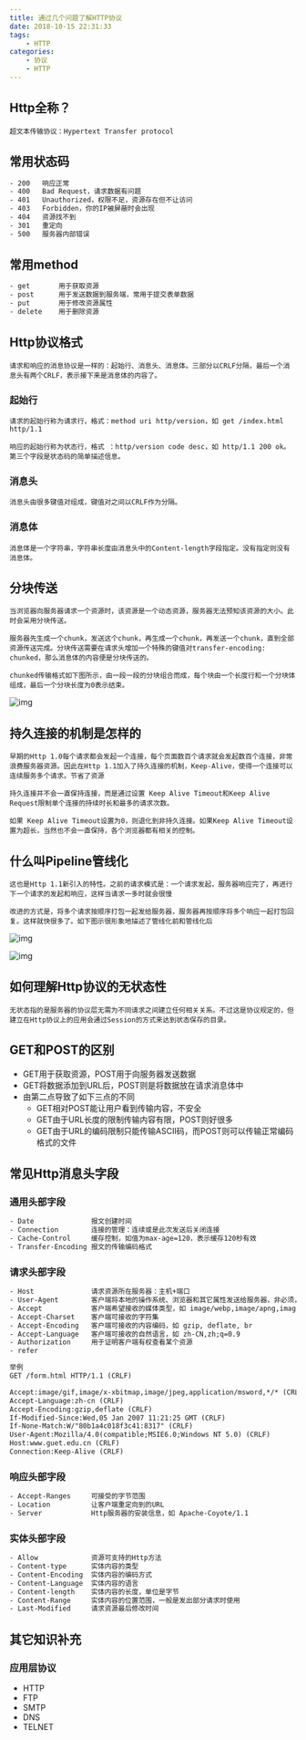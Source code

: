 ```yaml
---
title: 通过几个问题了解HTTP协议
date: 2018-10-15 22:31:33
tags: 
    - HTTP
categories: 
	- 协议
	- HTTP
---
```


## Http全称？

	超文本传输协议：Hypertext Transfer protocol

## 常用状态码

```html
- 200	响应正常
- 400	Bad Request，请求数据有问题
- 401	Unauthorized，权限不足，资源存在但不让访问
- 403	Forbidden，你的IP被屏蔽时会出现
- 404	资源找不到
- 301	重定向
- 500	服务器内部错误
```

## 常用method

```html
- get		用于获取资源
- post		用于发送数据到服务端，常用于提交表单数据
- put		用于修改资源属性
- delete	用于删除资源
```

## Http协议格式

	请求和响应的消息协议是一样的：起始行、消息头、消息体。三部分以CRLF分隔，最后一个消息头有两个CRLF，表示接下来是消息体的内容了。

### 起始行

	请求的起始行称为请求行，格式：method uri http/version，如 get /index.html http/1.1
	
	响应的起始行称为状态行，格式 ：http/version code desc，如 http/1.1 200 ok。第三个字段是状态码的简单描述信息。

### 消息头

	消息头由很多键值对组成，键值对之间以CRLF作为分隔。

### 消息体

	消息体是一个字符串，字符串长度由消息头中的Content-length字段指定。没有指定则没有消息体。

## 分块传送

	当浏览器向服务器请求一个资源时，该资源是一个动态资源，服务器无法预知该资源的大小。此时会采用分块传送。
	
	服务器先生成一个chunk，发送这个chunk，再生成一个chunk，再发送一个chunk，直到全部资源传送完成。分块传送需要在请求头增加一个特殊的键值对transfer-encoding: chunked，那么消息体的内容便是分块传送的。
	
	chunked传输格式如下图所示，由一段一段的分块组合而成，每个块由一个长度行和一个分块体组成，最后一个分块长度为0表示结束。

![img](https://imgconvert.csdnimg.cn/aHR0cHM6Ly9zczAuYmFpZHUuY29tLzZPTldzamlwMFFJWjh0eWhucS9pdC91PTIzNjg2NDEwMjEsMTU4MTE3ODM1MiZmbT0xNzMmYXBwPTI1JmY9SlBFRw?x-oss-process=image/format,png)

## 持久连接的机制是怎样的

	早期的Http 1.0每个请求都会发起一个连接，每个页面数百个请求就会发起数百个连接，非常浪费服务器资源。因此在Http 1.1加入了持久连接的机制，Keep-Alive，使得一个连接可以连续服务多个请求。节省了资源
	
	持久连接并不会一直保持连接，而是通过设置 Keep Alive Timeout和Keep Alive Request限制单个连接的持续时长和最多的请求次数。
	
	如果 Keep Alive Timeout设置为0，则退化到非持久连接。如果Keep Alive Timeout设置为超长，当然也不会一直保持，各个浏览器都有相关的控制。

## 什么叫Pipeline管线化

	这也是Http 1.1新引入的特性。之前的请求模式是：一个请求发起，服务器响应完了，再进行下一个请求的发起和响应，这样当请求一多时就会很慢
	
	改进的方式是，将多个请求按顺序打包一起发给服务器，服务器再按顺序将多个响应一起打包回复。这样就快很多了。如下图示很形象地描述了管线化前和管线化后

![img](https://imgconvert.csdnimg.cn/aHR0cHM6Ly9zczAuYmFpZHUuY29tLzZPTldzamlwMFFJWjh0eWhucS9pdC91PTM0MDIwNDQ4MzgsNzAzNzIwMjE1JmZtPTE3MyZhcHA9MjUmZj1KUEVH?x-oss-process=image/format,png)

![img](https://imgconvert.csdnimg.cn/aHR0cHM6Ly9zczIuYmFpZHUuY29tLzZPTllzamlwMFFJWjh0eWhucS9pdC91PTEyOTc0NTkzNDksMTU2MTg5NTk3MSZmbT0xNzMmYXBwPTI1JmY9SlBFRw?x-oss-process=image/format,png)

## 如何理解Http协议的无状态性

	无状态指的是服务器的协议层无需为不同请求之间建立任何相关关系。不过这是协议规定的，但建立在Http协议上的应用会通过Session的方式来达到状态保存的目录。

## GET和POST的区别

- GET用于获取资源，POST用于向服务器发送数据
- GET将数据添加到URL后，POST则是将数据放在请求消息体中
- 由第二点导致了如下三点的不同
  - GET相对POST能让用户看到传输内容，不安全
  - GET由于URL长度的限制传输内容有限，POST则好很多
  - GET由于URL的编码限制只能传输ASCII码，而POST则可以传输正常编码格式的文件

## 常见Http消息头字段

### 通用头部字段

```html
- Date				报文创建时间
- Connection		连接的管理：连续或是此次发送后关闭连接
- Cache-Control		缓存控制，如值为max-age=120，表示缓存120秒有效
- Transfer-Encoding	报文的传输编码格式
```

### 请求头部字段

```html
- Host				请求资源所在服务器：主机+端口
- User-Agent		客户端将本地的操作系统、浏览器和其它属性发送给服务器，非必须，可修改
- Accept			客户端希望接收的媒体类型，如 image/webp,image/apng,image/*,*/*;q=0.8
- Accept-Charset	客户端可接收的字符集
- Accept-Encoding	客户端可接收的内容编码，如 gzip, deflate, br
- Accept-Language	客户端可接收的自然语言，如 zh-CN,zh;q=0.9
- Authorization		用于证明客户端有权查看某个资源
- refer				

举例
GET /form.html HTTP/1.1 (CRLF)

Accept:image/gif,image/x-xbitmap,image/jpeg,application/msword,*/* (CRLF)
Accept-Language:zh-cn (CRLF)
Accept-Encoding:gzip,deflate (CRLF)
If-Modified-Since:Wed,05 Jan 2007 11:21:25 GMT (CRLF)
If-None-Match:W/"80b1a4c018f3c41:8317" (CRLF)
User-Agent:Mozilla/4.0(compatible;MSIE6.0;Windows NT 5.0) (CRLF)
Host:www.guet.edu.cn (CRLF)
Connection:Keep-Alive (CRLF)
```

### 响应头部字段

```html
- Accept-Ranges		可接受的字节范围
- Location			让客户端重定向到的URL
- Server			Http服务器的安装信息，如 Apache-Coyote/1.1
```

### 实体头部字段

```html
- Allow				资源可支持的Http方法
- Content-type		实体内容的类型
- Content-Encoding	实体内容的编码方式
- Content-Language	实体内容的语言
- Content-length	实体内容的长度，单位是字节
- Content-Range		实体内容的位置范围，一般是发出部分请求时使用
- Last-Modified		请求资源最后修改时间
```

## 其它知识补充

### 应用层协议

- HTTP
- FTP
- SMTP
- DNS
- TELNET